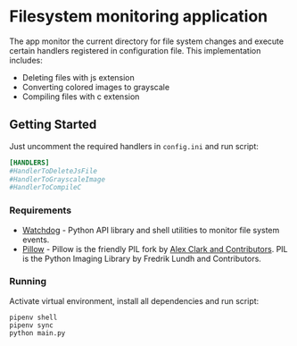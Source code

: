 # Filesystem monitoring application
The app monitor the current directory for file system changes and execute certain handlers registered in configuration file. This implementation includes:
* Deleting files with js extension
* Converting colored images to grayscale
* Compiling files with c extension
## Getting Started
Just uncomment the required handlers in ```config.ini``` and run script:
``` ini
[HANDLERS]
#HandlerToDeleteJsFile
#HandlerToGrayscaleImage
#HandlerToCompileC
```

### Requirements
* [Watchdog](https://pythonhosted.org/watchdog/) - Python API library and shell utilities to monitor file system events.
* [Pillow](https://pillow.readthedocs.io/en/stable/) - Pillow is the friendly PIL fork by [Alex Clark and Contributors](https://github.com/python-pillow/Pillow/graphs/contributors). PIL is the Python Imaging Library by Fredrik Lundh and Contributors.
### Running
Activate virtual environment, install all dependencies and run script:
```
pipenv shell
pipenv sync
python main.py
```
